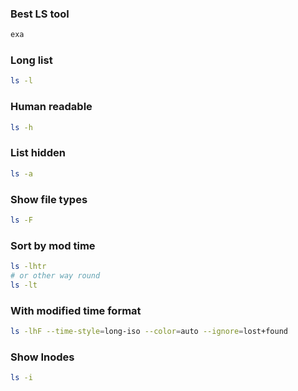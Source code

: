 ### Best LS tool

```bash
exa
```

### Long list

```bash
ls -l
```

### Human readable

```bash
ls -h
```

### List hidden

```bash
ls -a
```

### Show file types

```bash
ls -F
```

### Sort by mod time

```bash
ls -lhtr
# or other way round
ls -lt
```

### With modified time format

```bash
ls -lhF --time-style=long-iso --color=auto --ignore=lost+found
```

### Show Inodes

```bash
ls -i
```



